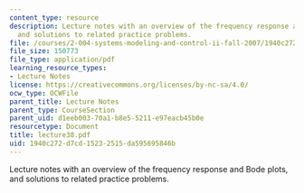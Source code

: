 ```yaml
---
content_type: resource
description: Lecture notes with an overview of the frequency response and Bode plots,
  and solutions to related practice problems.
file: /courses/2-004-systems-modeling-and-control-ii-fall-2007/1940c272d7cd15232515da595695846b_lecture38.pdf
file_size: 150773
file_type: application/pdf
learning_resource_types:
- Lecture Notes
license: https://creativecommons.org/licenses/by-nc-sa/4.0/
ocw_type: OCWFile
parent_title: Lecture Notes
parent_type: CourseSection
parent_uid: d1eeb003-70a1-b8e5-5211-e97eacb45b0e
resourcetype: Document
title: lecture38.pdf
uid: 1940c272-d7cd-1523-2515-da595695846b
---
```

Lecture notes with an overview of the frequency response and Bode plots, and solutions to related practice problems.